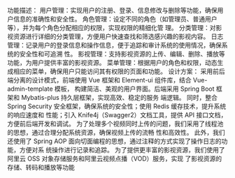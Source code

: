 功能描述：
    用户管理：实现用户的注册、登录、信息修改与删除等功能，确保用户信息的准确性和安全性。
    角色管理：设定不同的角色（如管理员、普通用户等），并为每个角色分配相应的权限，实现权限的精细化管
    理。
    分类管理：对影视资源进行详细的分类管理，方便用户快速查找和筛选感兴趣的影视内容。
    日志管理：记录用户的登录信息和操作信息，便于追踪和审计系统的使用情况，确保系统的安全性和可追溯
    性。
    影视管理：支持影视资源的上传、编辑、删除、播放等功能，为用户提供丰富的影视资源。
    菜单管理：根据用户的角色和权限，动态生成相应的菜单，确保用户只能访问其有权限的页面和功能。
设计方案：
        采用前后端分离的设计模式，前端使用 Vue 框架和 Element-ui 组件库，结合 Vue-admin-template 模板，
    构建简洁、美观的用户界面。后端采用 Spring Boot 框架和 Mybatis-plus 持久层框架，实现高效、稳定的服务
    端逻辑。
        同时，整合 Spring Security 安全框架，确保系统的安全性；使用 Redis 缓存技术，提升系统的响应速度和
    性能；引入 Knife4j（Swagger2）文档工具，提供 API 接口文档，方便前后端开发和调试。
        为了处理多个视频同时上传的问题，我们采用了线程池的思想，通过合理分配系统资源，确保视频上传的流畅
    性和高效性。
        此外，我们还使用了 Spring AOP 面向切面编程的思想，通过注释的方式实现了操作日志的功能，方便对系
    统操作进行记录和追踪。
        为了提供更丰富的影视资源，我们使用了阿里云 OSS 对象存储服务和阿里云视频点播（VOD）服务，实现
    了影视资源的存储、转码和播放等功能
